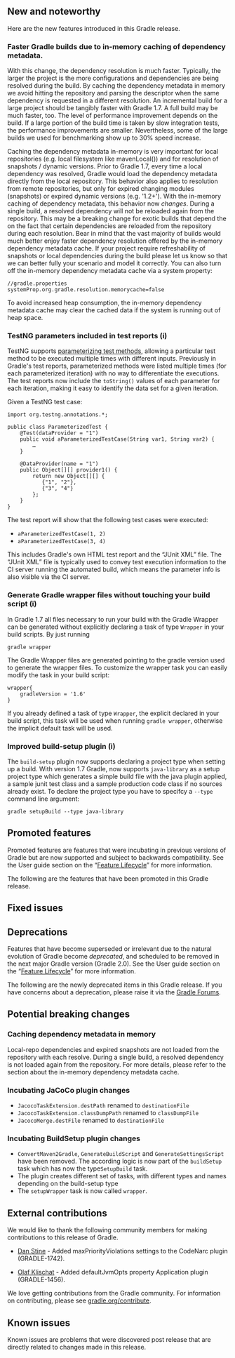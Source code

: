 ## New and noteworthy

Here are the new features introduced in this Gradle release.

### Faster Gradle builds due to in-memory caching of dependency metadata.

With this change, the dependency resolution is much faster. Typically, the larger the project is the more configurations and dependencies are being resolved during the build.
By caching the dependency metadata in memory we avoid hitting the repository and parsing the descriptor when the same dependency is requested in a different resolution.
An incremental build for a large project should be tangibly faster with Gradle 1.7.
A full build may be much faster, too. The level of performance improvement depends on the build.
If a large portion of the build time is taken by slow integration tests, the performance improvements are smaller.
Nevertheless, some of the large builds we used for benchmarking show up to 30% speed increase.

Caching the dependency metadata in-memory is very important for local repositories (e.g. local filesystem like mavenLocal())
and for resolution of snapshots / dynamic versions.
Prior to Gradle 1.7, every time a local dependency was resolved, Gradle would load the dependency metadata directly from the local repository.
This behavior also applies to resolution from remote repositories, but only for expired changing modules (snapshots) or expired dynamic versions (e.g. '1.2+').
With the in-memory caching of dependency metadata, this behavior now *changes*.
During a single build, a resolved dependency will not be reloaded again from the repository.
This may be a breaking change for exotic builds that depend the on the fact that certain dependencies are reloaded from the repository during each resolution.
Bear in mind that the vast majority of builds would much better enjoy faster dependency resolution offered by the in-memory dependency metadata cache.
If your project require refreshability of snapshots or local dependencies during the build please let us know so that we can better fully your scenario and model it correctly.
You can also turn off the in-memory dependency metadata cache via a system property:

    //gradle.properties
    systemProp.org.gradle.resolution.memorycache=false

To avoid increased heap consumption, the in-memory dependency metadata cache may clear the cached data if the system is running out of heap space.

### TestNG parameters included in test reports (i)

TestNG supports [parameterizing test methods](http://testng.org/doc/documentation-main.html#parameters), allowing a particular test method to be executed multiple times with different inputs.
Previously in Gradle's test reports, parameterized methods were listed multiple times (for each parameterized iteration) with no way to differentiate the executions.
The test reports now include the `toString()` values of each parameter for each iteration, making it easy to identify the data set for a given iteration.

Given a TestNG test case:

    import org.testng.annotations.*;

    public class ParameterizedTest {
        @Test(dataProvider = "1")
    	public void aParameterizedTestCase(String var1, String var2) {
    	    …
    	}

    	@DataProvider(name = "1")
    	public Object[][] provider1() {
    		return new Object[][] {
    		   {"1", "2"},
    		   {"3", "4"}
    	    };
    	}
    }

The test report will show that the following test cases were executed:

* `aParameterizedTestCase(1, 2)`
* `aParameterizedTestCase(3, 4)`

This includes Gradle's own HTML test report and the “JUnit XML” file.
The “JUnit XML” file is typically used to convey test execution information to the CI server running the automated build, which means the parameter info is also visible via the CI server.

### Generate Gradle wrapper files without touching your build script (i)

In Gradle 1.7 all files necessary to run your build with the Gradle Wrapper can be generated without explicitly declaring a task of type `Wrapper` in your build scripts.
By just running

    gradle wrapper

The Gradle Wrapper files are generated pointing to the gradle version used to generate the wrapper files. To customize the wrapper task you can easily modify the task in your build script:

    wrapper{
        gradleVersion = '1.6'
    }

If you already defined a task of type `Wrapper`, the explicit declared in your build script, this task will be used when running `gradle wrapper`, otherwise the implicit default task will be used.

### Improved build-setup plugin (i)

The `build-setup` plugin now supports declaring a project type when setting up a build. With version 1.7 Gradle, now supports `java-library` as a setup project type
which generates a simple build file with the java plugin applied, a sample junit test class and a sample production code class if no sources already exist.
To declare the project type you have to specifcy a `--type` command line argument:

    gradle setupBuild --type java-library

## Promoted features

Promoted features are features that were incubating in previous versions of Gradle but are now supported and subject to backwards compatibility.
See the User guide section on the “[Feature Lifecycle](userguide/feature_lifecycle.html)” for more information.

The following are the features that have been promoted in this Gradle release.

<!--
### Example promoted
-->

## Fixed issues

## Deprecations

Features that have become superseded or irrelevant due to the natural evolution of Gradle become *deprecated*, and scheduled to be removed
in the next major Gradle version (Gradle 2.0). See the User guide section on the “[Feature Lifecycle](userguide/feature_lifecycle.html)” for more information.

The following are the newly deprecated items in this Gradle release. If you have concerns about a deprecation, please raise it via the [Gradle Forums](http://forums.gradle.org).

<!--
### Example deprecation
-->

## Potential breaking changes

### Caching dependency metadata in memory

Local-repo dependencies and expired snapshots are not loaded from the repository with each resolve.
During a single build, a resolved dependency is not loaded again from the repository.
For more details, please refer to the section about the in-memory dependency metadata cache.

### Incubating JaCoCo plugin changes

- `JacocoTaskExtension.destPath` renamed to `destinationFile`
- `JacocoTaskExtension.classDumpPath` renamed to `classDumpFile`
- `JacocoMerge.destFile` renamed to `destinationFile`

### Incubating BuildSetup plugin changes

- `ConvertMaven2Gradle`, `GenerateBuildScript` and `GenerateSettingsScript` have been removed. The according logic is now part of the `buildSetup` task
which has now the type`SetupBuild` task.
- The plugin creates different set of tasks, with different types and names depending on the build-setup type
- The `setupWrapper` task is now called `wrapper`.


## External contributions

We would like to thank the following community members for making contributions to this release of Gradle.

* [Dan Stine](https://github.com/dstine) - Added maxPriorityViolations settings to the CodeNarc plugin (GRADLE-1742).

* [Olaf Klischat](https://github.com/multi-io) - Added defaultJvmOpts property Application plugin (GRADLE-1456). 

We love getting contributions from the Gradle community. For information on contributing, please see [gradle.org/contribute](http://gradle.org/contribute).

## Known issues

Known issues are problems that were discovered post release that are directly related to changes made in this release.
